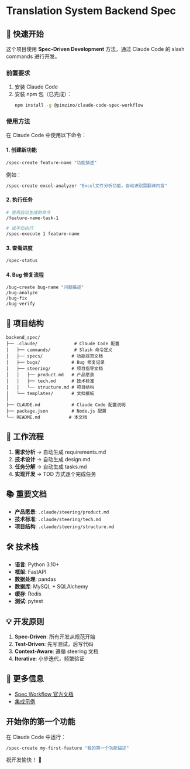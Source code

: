 # Translation System Backend Spec

## 🚀 快速开始

这个项目使用 **Spec-Driven Development** 方法，通过 Claude Code 的 slash commands 进行开发。

### 前置要求

1. 安装 Claude Code
2. 安装 npm 包（已完成）：
   ```bash
   npm install -g @pimzino/claude-code-spec-workflow
   ```

### 使用方法

在 Claude Code 中使用以下命令：

#### 1. 创建新功能
```bash
/spec-create feature-name "功能描述"
```

例如：
```bash
/spec-create excel-analyzer "Excel文件分析功能，自动识别需翻译内容"
```

#### 2. 执行任务
```bash
# 使用自动生成的命令
/feature-name-task-1

# 或手动执行
/spec-execute 1 feature-name
```

#### 3. 查看进度
```bash
/spec-status
```

#### 4. Bug 修复流程
```bash
/bug-create bug-name "问题描述"
/bug-analyze
/bug-fix
/bug-verify
```

## 📁 项目结构

```
backend_spec/
├── .claude/              # Claude Code 配置
│   ├── commands/         # Slash 命令定义
│   ├── specs/           # 功能规范文档
│   ├── bugs/            # Bug 修复记录
│   ├── steering/        # 项目指导文档
│   │   ├── product.md   # 产品愿景
│   │   ├── tech.md      # 技术标准
│   │   └── structure.md # 项目结构
│   └── templates/       # 文档模板
│
├── CLAUDE.md            # Claude Code 配置说明
├── package.json         # Node.js 配置
└── README.md           # 本文档
```

## 🔄 工作流程

1. **需求分析** → 自动生成 requirements.md
2. **技术设计** → 自动生成 design.md
3. **任务分解** → 自动生成 tasks.md
4. **实现开发** → TDD 方式逐个完成任务

## 📚 重要文档

- **产品愿景**: `.claude/steering/product.md`
- **技术标准**: `.claude/steering/tech.md`
- **项目结构**: `.claude/steering/structure.md`

## 🛠 技术栈

- **语言**: Python 3.10+
- **框架**: FastAPI
- **数据处理**: pandas
- **数据库**: MySQL + SQLAlchemy
- **缓存**: Redis
- **测试**: pytest

## 💡 开发原则

1. **Spec-Driven**: 所有开发从规范开始
2. **Test-Driven**: 先写测试，后写代码
3. **Context-Aware**: 遵循 steering 文档
4. **Iterative**: 小步迭代，频繁验证

## 📖 更多信息

- [Spec Workflow 官方文档](https://github.com/Pimzino/claude-code-spec-workflow)
- [集成示例](./INTEGRATION_EXAMPLE.md)

## 开始你的第一个功能

在 Claude Code 中运行：
```bash
/spec-create my-first-feature "我的第一个功能描述"
```

祝开发愉快！ 🎉